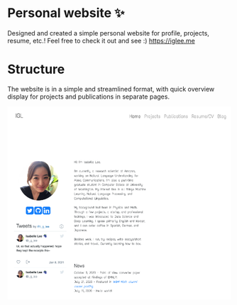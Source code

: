 # Personal website ✨
Designed and created a simple personal website for profile, projects, resume, etc.! Feel free to check it out and see :) 
https://iglee.me

# Structure
The website is in a simple and streamlined format, with quick overview display for projects and publications in separate pages.

![webpage quick look](assets/img/personal-web.png)
